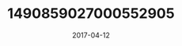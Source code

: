 ---
title: "1490859027000552905"
image: "2017-04-12 06.57.47 1490859027000552905_46248401"
date: "2017-04-12"
type: "photo"
---